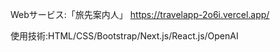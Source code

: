 Webサービス:「旅先案内人」
https://travelapp-2o6i.vercel.app/

使用技術:HTML/CSS/Bootstrap/Next.js/React.js/OpenAI
